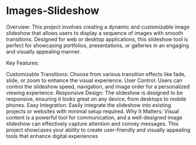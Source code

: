 # Images-Slideshow
Overview:
This project involves creating a dynamic and customizable image slideshow that allows users to display a sequence of images with smooth transitions. Designed for web or desktop applications, this slideshow tool is perfect for showcasing portfolios, presentations, or galleries in an engaging and visually appealing manner.

Key Features:

Customizable Transitions: Choose from various transition effects like fade, slide, or zoom to enhance the visual experience.
User Control: Users can control the slideshow speed, navigation, and image order for a personalized viewing experience.
Responsive Design: The slideshow is designed to be responsive, ensuring it looks great on any device, from desktops to mobile phones.
Easy Integration: Easily integrate the slideshow into existing projects or websites with minimal setup required.
Why It Matters:
Visual content is a powerful tool for communication, and a well-designed image slideshow can effectively capture attention and convey messages. This project showcases your ability to create user-friendly and visually appealing tools that enhance digital experiences
